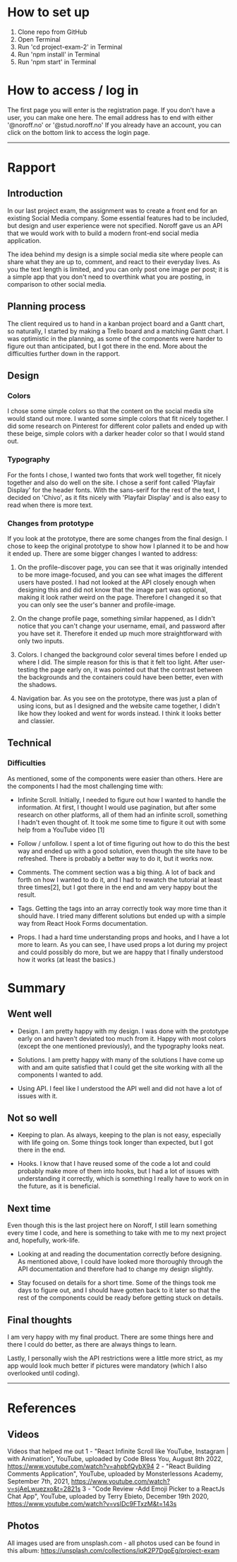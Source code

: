 # How to set up

1. Clone repo from GitHub
2. Open Terminal
3. Run 'cd project-exam-2' in Terminal
4. Run 'npm install' in Terminal
5. Run 'npm start' in Terminal

# How to access / log in

The first page you will enter is the registration page. If you don't have a user, you can make one here. The email address has to end with either '@noroff.no' or '@stud.noroff.no'
If you already have an account, you can click on the bottom link to access the login page.

---

# Rapport

## Introduction

In our last project exam, the assignment was to create a front end for an existing Social Media company. Some essential features had to be included, but design and user experience were not specified. Noroff gave us an API that we would work with to build a modern front-end social media application.

The idea behind my design is a simple social media site where people can share what they are up to, comment, and react to their everyday lives. As you the text length is limited, and you can only post one image per post; it is a simple app that you don't need to overthink what you are posting, in comparison to other social media.

## Planning process

The client required us to hand in a kanban project board and a Gantt chart, so naturally, I started by making a Trello board and a matching Gantt chart. I was optimistic in the planning, as some of the components were harder to figure out than anticipated, but I got there in the end. More about the difficulties further down in the rapport.

## Design

### Colors

I chose some simple colors so that the content on the social media site would stand out more. I wanted some simple colors that fit nicely together. I did some research on Pinterest for different color pallets and ended up with these beige, simple colors with a darker header color so that I would stand out.

### Typography

For the fonts I chose, I wanted two fonts that work well together, fit nicely together and also do well on the site. I chose a serif font called 'Playfair Display' for the header fonts. With the sans-serif for the rest of the text, I decided on 'Chivo', as it fits nicely with 'Playfair Display' and is also easy to read when there is more text.

### Changes from prototype

If you look at the prototype, there are some changes from the final design. I chose to keep the original prototype to show how I planned it to be and how it ended up. There are some bigger changes I wanted to address:

1. On the profile-discover page, you can see that it was originally intended to be more image-focused, and you can see what images the different users have posted. I had not looked at the API closely enough when designing this and did not know that the image part was optional, making it look rather weird on the page. Therefore I changed it so that you can only see the user's banner and profile-image.

2. On the change profile page, something similar happened, as I didn't notice that you can't change your username, email, and password after you have set it. Therefore it ended up much more straightforward with only two inputs.

3. Colors. I changed the background color several times before I ended up where I did. The simple reason for this is that it felt too light. After user-testing the page early on, it was pointed out that the contrast between the backgrounds and the containers could have been better, even with the shadows.

4. Navigation bar. As you see on the prototype, there was just a plan of using icons, but as I designed and the website came together, I didn't like how they looked and went for words instead. I think it looks better and classier.

## Technical

### Difficulties

As mentioned, some of the components were easier than others. Here are the components I had the most challenging time with:

- Infinite Scroll. Initially, I needed to figure out how I wanted to handle the information. At first, I thought I would use pagination, but after some research on other platforms, all of them had an infinite scroll, something I hadn't even thought of. It took me some time to figure it out with some help from a YouTube video [1]

- Follow / unfollow. I spent a lot of time figuring out how to do this the best way and ended up with a good solution, even though the site have to be refreshed. There is probably a better way to do it, but it works now.

- Comments. The comment section was a big thing. A lot of back and forth on how I wanted to do it, and I had to rewatch the tutorial at least three times[2], but I got there in the end and am very happy bout the result.

- Tags. Getting the tags into an array correctly took way more time than it should have. I tried many different solutions but ended up with a simple way from React Hook Forms documentation.

- Props. I had a hard time understanding props and hooks, and I have a lot more to learn. As you can see, I have used props a lot during my project and could possibly do more, but we are happy that I finally understood how it works (at least the basics.)

# Summary

## Went well

- Design. I am pretty happy with my design. I was done with the prototype early on and haven't deviated too much from it. Happy with most colors (except the one mentioned previously), and the typography looks neat.

- Solutions. I am pretty happy with many of the solutions I have come up with and am quite satisfied that I could get the site working with all the components I wanted to add.

- Using API. I feel like I understood the API well and did not have a lot of issues with it.

## Not so well

- Keeping to plan. As always, keeping to the plan is not easy, especially with life going on. Some things took longer than expected, but I got there in the end.

- Hooks. I know that I have reused some of the code a lot and could probably make more of them into hooks, but I had a lot of issues with understanding it correctly, which is something I really have to work on in the future, as it is beneficial.

## Next time

Even though this is the last project here on Noroff, I still learn something every time I code, and here is something to take with me to my next project and, hopefully, work-life.

- Looking at and reading the documentation correctly before designing. As mentioned above, I could have looked more thoroughly through the API documentation and therefore had to change my design slightly.

- Stay focused on details for a short time. Some of the things took me days to figure out, and I should have gotten back to it later so that the rest of the components could be ready before getting stuck on details.

## Final thoughts

I am very happy with my final product. There are some things here and there I could do better, as there are always things to learn.

Lastly, I personally wish the API restrictions were a little more strict, as my app would look much better if pictures were mandatory (which I also overlooked until coding).

---

# References

## Videos

Videos that helped me out
1 - "React Infinite Scroll like YouTube, Instagram | with Animation", YouTube, uploaded by Code Bless You, August 8th 2022, https://www.youtube.com/watch?v=ahpbfQybX94
2 - "React Building Comments Application", YouTube, uploaded by Monsterlessons Academy, September 7th, 2021, https://www.youtube.com/watch?v=sjAeLwuezxo&t=2821s
3 - "Code Review -Add Emoji Picker to a ReactJs Chat App", YouTube, uploaded by Terry Ebieto, December 19th 2020, https://www.youtube.com/watch?v=vsIDc9FTxzM&t=143s

## Photos

All images used are from unsplash.com - all photos used can be found in this album: https://unsplash.com/collections/iqK2P7DgpEg/project-exam
